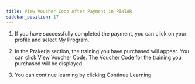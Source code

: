 ```yaml
---
title: View Voucher Code After Payment in PINTAR
sidebar_position: 17
---
```

1. If you have successfully completed the payment, you can click on your profile and select My Program.

2. In the Prakerja section, the training you have purchased will appear. You can click View Voucher Code. The Voucher Code for the training you purchased will be displayed.

3. You can continue learning by clicking Continue Learning.
